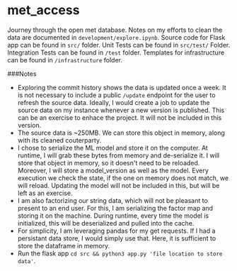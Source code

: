 # met_access
Journey through the open met database. Notes on my efforts to clean the data are documented in `development/explore.ipynb`. Source code for Flask app can be found in `src/` folder. Unit Tests can be found in `src/test/` Folder. Integration Tests can be found in `/test` folder. Templates for infrastructure can be found in `/infrastructure` folder. 

###Notes
* Exploring the commit history shows the data is updated once a week. It is not necessary to include a public `/update` endpoint for the user to refresh the source data. Ideally, I would create a job to update the source data on my instance whenever a new version is published. This can be an exercise to enhace the project. It will not be included in this version.
* The source data is ~250MB. We can store this object in memory, along with its cleaned couterparty. 
* I chose to serialize the ML model and store it on the computer. At runtime, I will grab these bytes from memory and de-serialize it. I will store that object in memory, so it doesn't need to be reloaded. Moreover, I will store a model_version as well as the model. Every execution we check the state, if the one on memory does not match, we will reload. Updating the model will not be included in this, but will be left as an exercise.
* I am also factorizing our string data, which will not be pleasant to present to an end user. For this, I am serializing the factor map and storing it on the machine. During runtime, every time the model is initialized, this will be deserialized and pulled into the cache. 
* For simplicity, I am leveraging pandas for my get requests. If I had a persistant data store, I would simply use that. Here, it is sufficient to store the dataframe in memory.
* Run the flask app `cd src && python3 app.py 'file location to store data'`.